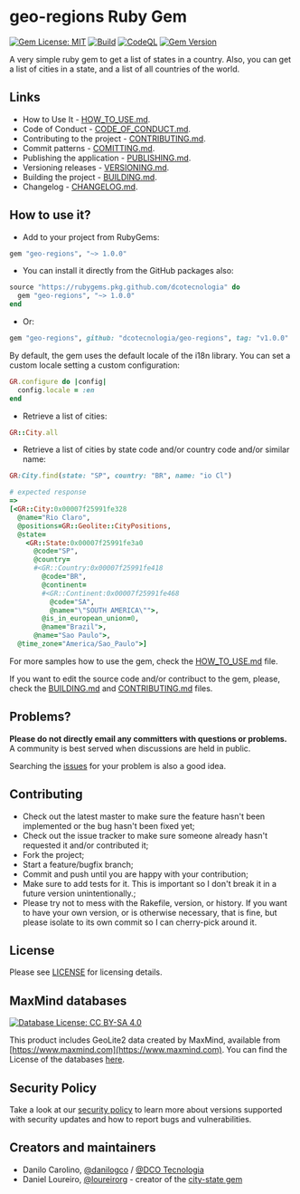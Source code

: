 # geo-regions Ruby Gem

[![Gem License: MIT](https://img.shields.io/badge/License-MIT-yellow.svg)](LICENSE.md)
[![Build](https://github.com/dcotecnologia/geo-regions-ruby/actions/workflows/build.yml/badge.svg)](https://github.com/dcotecnologia/geo-regions-ruby/actions/workflows/build.yml)
[![CodeQL](https://github.com/dcotecnologia/geo-regions/actions/workflows/codeql-analysis.yml/badge.svg)](https://github.com/dcotecnologia/geo-regions/actions/workflows/codeql-analysis.yml)
[![Gem Version](https://badge.fury.io/rb/geo-regions.svg)](https://badge.fury.io/rb/geo-regions)

A very simple ruby gem to get a list of states in a country. Also, you can get a
list of cities in a state, and a list of all countries of the world.

## Links

* How to Use It - [HOW_TO_USE.md](HOW_TO_USE.md).
* Code of Conduct - [CODE_OF_CONDUCT.md](CODE_OF_CONDUCT.md).
* Contributing to the project - [CONTRIBUTING.md](CONTRIBUTING.md).
* Commit patterns - [COMITTING.md](COMITTING.md).
* Publishing the application - [PUBLISHING.md](PUBLISHING.md).
* Versioning releases - [VERSIONING.md](VERSIONING.md).
* Building the project - [BUILDING.md](BUILDING.md).
* Changelog - [CHANGELOG.md](CHANGELOG.md).

## How to use it?

* Add to your project from RubyGems:

```ruby
gem "geo-regions", "~> 1.0.0"
```

* You can install it directly from the GitHub packages also:

```ruby
source "https://rubygems.pkg.github.com/dcotecnologia" do
  gem "geo-regions", "~> 1.0.0"
end
```

* Or:

```ruby
gem "geo-regions", github: "dcotecnologia/geo-regions", tag: "v1.0.0"
```

By default, the gem uses the default locale of the i18n library. You can set a custom locale setting a custom configuration:

```ruby
GR.configure do |config|
  config.locale = :en
end
```

* Retrieve a list of cities:

```ruby
GR::City.all
```

* Retrieve a list of cities by state code and/or country code and/or similar name:

```ruby
GR:City.find(state: "SP", country: "BR", name: "io Cl")

# expected response
=>
[<GR::City:0x00007f25991fe328
  @name="Rio Claro",
  @positions=GR::Geolite::CityPositions,
  @state=
    <GR::State:0x00007f25991fe3a0
      @code="SP",
      @country=
      #<GR::Country:0x00007f25991fe418
        @code="BR",
        @continent=
        #<GR::Continent:0x00007f25991fe468
          @code="SA",
          @name="\"SOUTH AMERICA\"">,
        @is_in_european_union=0,
        @name="Brazil">,
      @name="Sao Paulo">,
  @time_zone="America/Sao_Paulo">]
```

For more samples how to use the gem, check the [HOW_TO_USE.md](HOW_TO_USE.md) file.

If you want to edit the source code and/or contribuct to the gem, please, check the [BUILDING.md](BUILDING.md) and [CONTRIBUTING.md](CONTRIBUTING.md) files.

## Problems?

**Please do not directly email any committers with questions or problems.**  A
community is best served when discussions are held in public.

Searching the [issues](https://github.com/dcotecnologia/geo-regions/issues)
for your problem is also a good idea.

## Contributing

* Check out the latest master to make sure the feature hasn't been implemented
or the bug hasn't been fixed yet;
* Check out the issue tracker to make sure someone already hasn't requested it
and/or contributed it;
* Fork the project;
* Start a feature/bugfix branch;
* Commit and push until you are happy with your contribution;
* Make sure to add tests for it. This is important so I don't break it in a
future version unintentionally.;
* Please try not to mess with the Rakefile, version, or history. If you want to
have your own version, or is otherwise necessary, that is fine, but please
isolate to its own commit so I can cherry-pick around it.

## License

Please see [LICENSE](LICENSE.md) for licensing details.

## MaxMind databases

[![Database License: CC BY-SA 4.0](https://img.shields.io/badge/License-CC%20BY--SA%204.0-lightgrey.svg)](LICENSE-CC-BY-4.0.md)

This product includes GeoLite2 data created by MaxMind, available from
[https://www.maxmind.com](https://www.maxmind.com). You can find the License of the databases [here](LICENSE-CC-BY-4.0.md).

## Security Policy

Take a look at our [security policy](SECURITY.md) to learn more about versions supported with security updates and how to report bugs and vulnerabilities.

## Creators and maintainers

* Danilo Carolino, [@danilogco](https://github.com/danilogco) / [@DCO Tecnologia](https://github.com/dcotecnologia)
* Daniel Loureiro, [@loureirorg](https://github.com/loureirorg) - creator of the [city-state gem](https://github.com/loureirorg/city-state)
